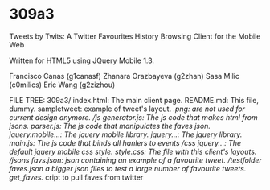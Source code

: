 309a3
=====

Tweets by Twits: A Twitter Favourites History Browsing Client for the Mobile Web 

Written for HTML5 using JQuery Mobile 1.3.

Francisco Canas (g1canasf)
Zhanara Orazbayeva (g2zhan)
Sasa Milic (c0milics)
Eric Wang (g2zizhou)


FILE TREE:
309a3/  index.html: The main client page.
        README.md: This file, dummy.
        sampletweet: example of tweet's layout.
        *.png: are not used for current design anymore.
        /js generator.js: The js code that makes html from jsons.
            parser.js: The js code that manipulates the faves json.
            jquery.mobile...: The jquery mobile library.
            jquery...: The jquery library.
            main.js: The js code that binds all hanlers to events
        /css jquery...: The default jquery mobile css style.
             style.css: The file with this client's layouts.
        /jsons favs.json: json containing an example of a favourite tweet.
        /testfolder faves.json a bigger json files to test a large number of favourite tweets.
        			get_faves.* cript to pull faves from twitter
            

